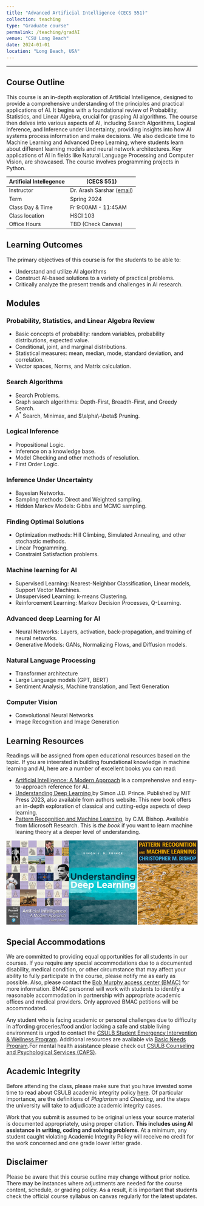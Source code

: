 ```yaml
---
title: "Advanced Artificial Intelligence (CECS 551)"
collection: teaching
type: "Graduate course"
permalink: /teaching/gradAI
venue: "CSU Long Beach"
date: 2024-01-01
location: "Long Beach, USA"
---
```


---

## Course Outline 

This course is an in-depth exploration of Artificial Intelligence, designed to provide a comprehensive understanding of the principles and practical applications of AI. It begins with a foundational review of Probability, Statistics, and Linear Algebra, crucial for grasping AI algorithms. The course then delves into various aspects of AI, including Search Algorithms, Logical Inference, and Inference under Uncertainty, providing insights into how AI systems process information and make decisions. We also dedicate time to Machine Learning and Advanced Deep Learning, where students learn about different learning models and neural network architectures. Key applications of AI in fields like Natural Language Processing and Computer Vision, are showcased. The course involves programming projects in Python. 


|   Artificial Intellegence   |    (CECS 551)  |
|---|---|
| Instructor | Dr. Arash Sarshar ([email](mailto:arash.sarshar@csulb.edu)) |
| Term  | Spring 2024 |
| Class Day & Time | Fr 9:00AM - 11:45AM|
| Class location   | 	HSCI 103|
| Office Hours | TBD (Check Canvas)

## Learning Outcomes
The primary objectives of this course is for the students to be able to:

- Understand and utilize AI algorithms 
- Construct AI-based solutions to a variety of practical problems.
- Critically analyze the present trends and challenges in AI research.

## Modules

### Probability, Statistics, and Linear Algebra Review 

- Basic concepts of probability: random variables, probability distributions, expected value.
- Conditional, joint, and marginal distributions.
- Statistical measures: mean, median, mode, standard deviation, and correlation.
- Vector spaces, Norms, and Matrix calculation.

### Search Algorithms

- Search Problems.
-  Graph search algorithms: Depth-First, Breadth-First, and Greedy  Search.
-   $A^*$ Search, Minimax, and $\alpha\-\beta$ Pruning.

### Logical Inference

- Propositional Logic.
- Inference on a knowledge base.
- Model Checking and other methods of resolution.
- First Order Logic.

### Inference Under Uncertainty

- Bayesian Networks. 
- Sampling methods: Direct and Weighted sampling.
- Hidden Markov Models:  Gibbs and MCMC sampling.

### Finding Optimal Solutions

- Optimization methods: Hill Climbing, Simulated Annealing, and other stochastic methods.
- Linear Programming.
- Constraint Satisfaction problems.

### Machine learning for AI  

-  Supervised Learning: Nearest-Neighbor Classification, Linear models, Support Vector Machines.
-  Unsupervised Learning: k-means Clustering.
-  Reinforcement Learning: Markov Decision Processes, Q-Learning.


### Advanced deep Learning for AI

- Neural Networks: Layers, activation, back-propagation, and training of neural networks.
- Generative Models: GANs, Normalizing Flows, and Diffusion models.


### Natural Language Processing

- Transformer architecture
- Large Language models (GPT, BERT)
- Sentiment Analysis, Machine translation,  and Text Generation

### Computer Vision

- Convolutional Neural Networks
- Image Recognition and Image Generation



## Learning Resources
<!-- **Zero Cost Course Materials**: This course does not have a required textbook. However,-->
 Readings will be assigned from open educational resources based on the topic. If you are inteersted in building foundational knowledge in machine learning and AI, here are a number of excellent books you can read:  

- [Artificial Intelligence: A Modern Approach](https://aima.cs.berkeley.edu/) is a comprehensive and easy-to-approach reference for AI. 
-  [Understanding Deep Learning
](https://udlbook.github.io/udlbook/)by Simon J.D. Prince. Published by MIT Press 2023, also available from authors website. This new book offers an in-depth exploration of classical and cutting-edge aspects of deep learning.
- [Pattern Recognition and Machine Learning](https://www.microsoft.com/en-us/research/uploads/prod/2006/01/Bishop-Pattern-Recognition-and-Machine-Learning-2006.pdf), by C.M. Bishop. Available from Microsoft Research. This is _the book_ if you want to learn machine leaning theory at a deeper level of understanding. 


![](/images/aibooks.png)


<!--## Evaluation Components 

Every practical project in this course entails some form of coding in Python. The students will compile their findings into a brief report, which they will submit along with a link to their reproducible code on Github. The projects are not intended to be at the level of the industry, but rather to improve the students' skills in using ML for a particular application. Maintaining sound software engineering practices and technical documentation is crucial for a successful career and as such, it is part of the evaluation. 

| Evaluation Components | Percent |
|:---------------------:|:-------:|
| 8 mini-projects       | 8 ✕ 10%     |
| Code reproducibility  | 5%      |
|  Report Quality       | 5%      |
| Attendance            | 10%     |
| **Sum**               | **100%**|

Extra credit will be available throughout the semester to make up for an assignment that did not earn you high marks. These will typically involve solving problems in novel ways or researching an interesting topic and reporting back to the class on it.

## Grading Policy

| Letter Grade | Score |
|:---------------------:|:-------:|
| A                     | 90% or above |
| B                     | 80-89%     |
|  C                    | 70-79%      |
| D                     | 60-69%     |
| F                   | Below 60%   |
--> 
## Special Accommodations

We are committed to providing equal opportunities for all students in our courses. If you require any special accommodations due to a documented disability, medical condition, or other circumstance that may affect your ability to fully participate in the course, please notify me as early as possible. Also, please contact the [Bob Murphy access center (BMAC)](https://www.csulb.edu/student-affairs/bob-murphy-access-center) for more information. BMAC personnel will work with students to identify a reasonable accommodation in partnership with appropriate academic offices and medical providers. Only approved BMAC petitions will be accommodated.

Any student who is facing academic or personal challenges due to difficulty in affording groceries/food and/or lacking a safe and stable living environment is urged to contact the [CSULB Student Emergency Intervention & Wellness Program](http://web.csulb.edu/divisions/students/studentdean/emergency_grant/). Additional resources are available via [Basic Needs Program](http://web.csulb.edu/divisions/students/basic_needs_program/index.html).For mental health assistance please check out [CSULB Counseling and Psychological Services (CAPS)](http://web.csulb.edu/divisions/students/caps/).

## Academic Integrity

Before attending the class, please make sure that you have invested some time to read about CSULB academic integrity policy [here](https://www.csulb.edu/college-of-business/office-of-the-dean/academic-integrity). Of particular importance, are the definitions of *Plagiarism* and *Cheating*, and the steps the university will take to adjudicate academic integrity cases.

Work that you submit is assumed to be original unless your source material is documented appropriately, using proper citation. **This includes using AI assistance in writing, coding and solving problems**. At a minimum, any student caught violating Academic Integrity Policy will receive no credit for the work concerned and one grade lower letter grade.

## Disclaimer

Please be aware that this course outline may change without prior notice. There may be instances where adjustments are needed for the course content, schedule, or grading policy. As a result, it is important that students check the official course syllabus on canvas regularly for the latest updates.
